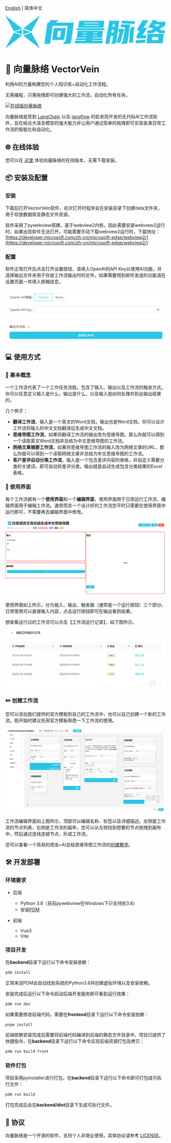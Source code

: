 [English](README_en.md) | 简体中文

[![向量脉络](resources/images/vector-vein-with-text-primary-zh.svg)](https://vectorvein.com)

# 🔀 向量脉络 VectorVein

利用AI的力量构建您的个人知识库+自动化工作流程。

无需编程，只需拖拽即可创建强大的工作流，自动化所有任务。

[![在线版向量脉络](resources/images/demo-zh.gif)](https://github.com/AndersonBY/vector-vein)

向量脉络是受到 [LangChain](https://github.com/hwchase17/langchain) 以及 [langflow](https://github.com/logspace-ai/langflow) 的启发而开发的无代码AI工作流软件，旨在结合大语言模型的强大能力并让用户通过简单的拖拽即可实现各类日常工作流的智能化和自动化。

## 🌐 在线体验

您可以在 [这里](https://vectorvein.com) 体验向量脉络的在线版本，无需下载安装。

## 📦 安装及配置

### 安装

下载后打开VectorVein软件，初次打开时程序会在安装目录下创建data文件夹，用于存放数据库及静态文件资源。

软件采用了pywebview搭建，基于webview2内核，因此需要安装webview2运行时，如果出现软件无法打开，可能需要手动下载webview2运行时，下载地址：[https://developer.microsoft.com/zh-cn/microsoft-edge/webview2/](https://developer.microsoft.com/zh-cn/microsoft-edge/webview2/)

### 配置

软件正常打开后点击打开设置按钮，请填入OpenAI的API Key以使用AI功能，并选择输出文件夹用于存放工作流输出时的文件。如果需要用到邮件发送的功能请在设置页面一并填入邮箱信息。

![设置](resources/images/settings1-zh.jpg)

## 💻 使用方式

### 📖 基本概念

一个工作流代表了一个工作任务流程，包含了输入、输出以及工作流的触发方式。你可以任意定义输入是什么，输出是什么，以及输入是如何处理并到达输出结果的。

几个例子：

- **翻译工作流**，输入是一个英文的Word文档，输出也是Word文档，你可以设计工作流将输入的中文文档翻译后生成中文文档。
- **思维导图工作流**，如果将翻译工作流的输出改为思维导图，那么你就可以得到一个读取英文Word文档并总结为中文思维导图的工作流。
- **网络文章摘要工作流**，如果将思维导图工作流的输入改为网络文章的URL，那么你就可以得到一个读取网络文章并总结为中文思维导图的工作流。
- **客户差评自动分类工作流**，输入是一个包含差评内容的表格，并自定义需要分类的关键词，即可自动将差评分类，输出就是自动生成包含分类结果的Excel表格。

### 🔎 使用界面

每个工作流都有一个**使用界面**和一个**编辑界面**，使用界面用于日常运行工作流，编辑界面用于编辑工作流。通常而言一个设计好的工作流您平时只需要在使用界面中运行即可，不需要再去编辑界面中修改。

![使用界面](resources/images/user-interface1-zh.jpg)

使用界面如上所示，分为输入、输出、触发器（通常是一个运行按钮）三个部分。日常使用可以直接输入内容，点击运行按钮即可在输出看到结果。

想查看运行过的工作流可以点击【工作流运行记录】，如下图所示。

![工作流运行记录](resources/images/workflow-record-zh.jpg)

### ✏️ 创建工作流

您可以添加我们提供的官方模板到自己的工作流中，也可以自己创建一个新的工作流。刚开始时建议先用官方模板熟悉一下工作流的使用。

![工作流编辑界面](resources/images/editor-zh.jpg)

工作流编辑界面如上图所示，顶部可以编辑名称、标签以及详细描述。左侧是工作流的节点列表，右侧是工作流的画布，您可以从左侧找到想要的节点拖拽到画布中，然后通过连线连接节点，形成工作流。

您可以查看一个简易的爬虫+AI总结思维导图工作流的[创建教学](TUTORIAL.md)。

## 🛠️ 开发部署

### 环境要求

- 后端
  - Python 3.8（目前pywebview在Windows下只支持到3.8）
  - 安装[PDM](https://pdm.fming.dev/latest/#installation)

- 前端
  - Vue3
  - Vite

### 项目开发

在**backend**目录下运行以下命令安装依赖：

```bash
pdm install
```

正常来说PDM会自动找到系统的Python3.8并创建虚拟环境以及安装依赖。

安装完成后运行以下命令启动后端开发服务即可看到运行效果：

```bash
pdm run dev
```

如果需要修改前端代码，需要在**frontend**目录下运行以下命令安装依赖：

```bash
pnpm install
```

前端依赖安装完成后需要将前端代码编译到后端的静态文件目录中，项目已提供了快捷指令，在**backend**目录下运行以下命令实现前端资源打包及拷贝：

```bash
pdm run build-front
```

### 软件打包

项目采用pyinstaller进行打包，在**backend**目录下运行以下命令即可打包成可执行文件：

```bash
pdm run build
```

打包完成后会在**backend/dist**目录下生成可执行文件。

## 📄 协议

向量脉络是一个开源的软件，支持个人非商业使用，具体协议请参考 [LICENSE](LICENSE.md)。